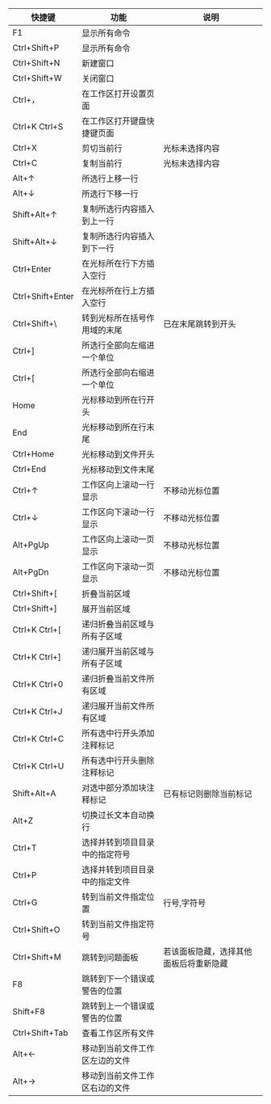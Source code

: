 |快捷键 |功能 |说明 |
|--- |--- |--- |
|F1 |显示所有命令 | |
|Ctrl+Shift+P |显示所有命令 | |
|Ctrl+Shift+N |新建窗口 | |
|Ctrl+Shift+W |关闭窗口 | |
|Ctrl+， |在工作区打开设置页面 | |
|Ctrl+K Ctrl+S |在工作区打开键盘快捷键页面 | |
|Ctrl+X |剪切当前行 |光标未选择内容 |
|Ctrl+C |复制当前行 |光标未选择内容 |
|Alt+↑ |所选行上移一行 | |
|Alt+↓ |所选行下移一行 | |
|Shift+Alt+↑ |复制所选行内容插入到上一行 | |
|Shift+Alt+↓ |复制所选行内容插入到下一行 | |
|Ctrl+Enter |在光标所在行下方插入空行 | |
|Ctrl+Shift+Enter |在光标所在行上方插入空行 | |
|Ctrl+Shift+\\ |转到光标所在括号作用域的末尾 |已在末尾跳转到开头 |
|Ctrl+] |所选行全部向左缩进一个单位 | |
|Ctrl+[ |所选行全部向右缩进一个单位 | |
|Home |光标移动到所在行开头 | |
|End |光标移动到所在行末尾 | |
|Ctrl+Home |光标移动到文件开头 | |
|Ctrl+End |光标移动到文件末尾 | |
|Ctrl+↑ |工作区向上滚动一行显示 |不移动光标位置 |
|Ctrl+↓ |工作区向下滚动一行显示 |不移动光标位置 |
|Alt+PgUp |工作区向上滚动一页显示 |不移动光标位置 |
|Alt+PgDn |工作区向下滚动一页显示 |不移动光标位置 |
|Ctrl+Shift+[ |折叠当前区域 | |
|Ctrl+Shift+] |展开当前区域 | |
|Ctrl+K Ctrl+[ |递归折叠当前区域与所有子区域 | |
|Ctrl+K Ctrl+] |递归展开当前区域与所有子区域 | |
|Ctrl+K Ctrl+0 |递归折叠当前文件所有区域 | |
|Ctrl+K Ctrl+J |递归展开当前文件所有区域 | |
|Ctrl+K Ctrl+C |所有选中行开头添加注释标记 | |
|Ctrl+K Ctrl+U |所有选中行开头删除注释标记 | |
|Shift+Alt+A |对选中部分添加块注释标记 |已有标记则删除当前标记 |
|Alt+Z |切换过长文本自动换行 | |
|Ctrl+T |选择并转到项目目录中的指定符号 | |
|Ctrl+P |选择并转到项目目录中的指定文件 | |
|Ctrl+G |转到当前文件指定位置 |行号,字符号 |
|Ctrl+Shift+O |转到当前文件指定符号 | |
|Ctrl+Shift+M |跳转到问题面板 |若该面板隐藏，选择其他面板后将重新隐藏 |
|F8 |跳转到下一个错误或警告的位置 | |
|Shift+F8 |跳转到上一个错误或警告的位置 | |
|Ctrl+Shift+Tab |查看工作区所有文件 | |
|Alt+← |移动到当前文件工作区左边的文件 | |
|Alt+→ |移动到当前文件工作区右边的文件 | |

